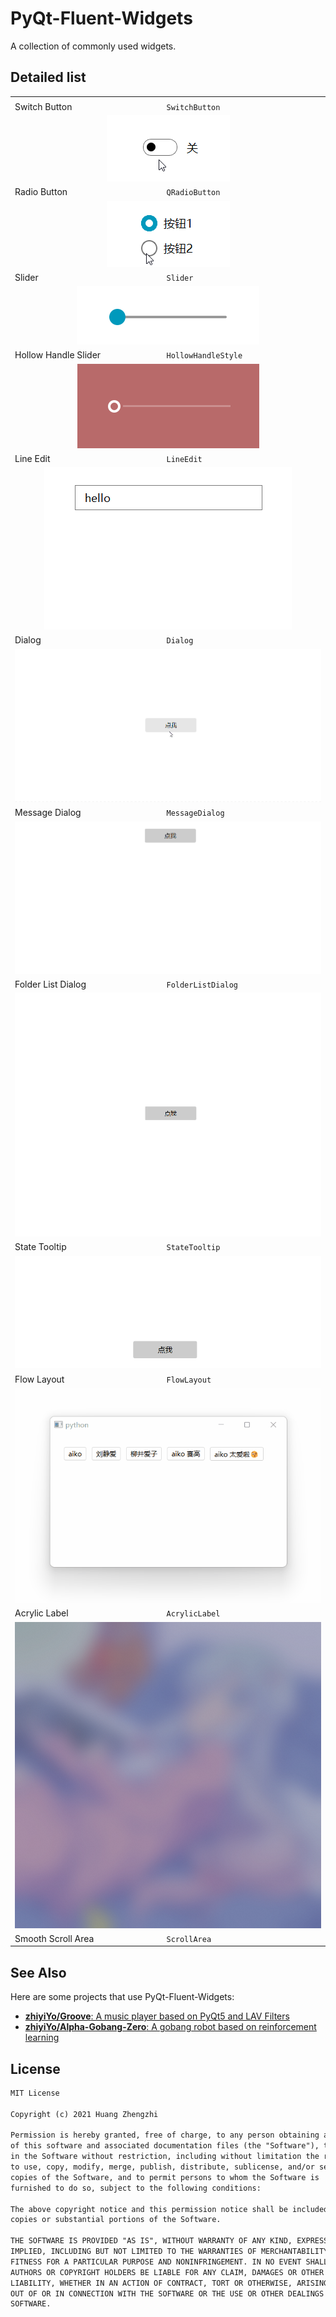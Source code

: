 # PyQt-Fluent-Widgets
A collection of commonly used widgets.

## Detailed list
<table>
  <tbody>
    <tr>
      <td colspan="2" align="center"></td>
    </tr>
    <tr>
      <td>
        Switch Button
      </td>
      <td>
        <code>SwitchButton</code>
      </td>
    </tr>
    <tr>
      <td colspan="2" align="center">
        <img src="screenshot/switch_button.gif" />
      </td>
    </tr>
    <tr>
      <td>
        Radio Button
      </td>
      <td>
        <code>QRadioButton</code>
      </td>
    </tr>
    <tr>
      <td colspan="2" align="center">
        <img src="screenshot/radio_button.gif" />
      </td>
    </tr>
    <tr>
      <td>
        Slider
      </td>
      <td>
        <code>Slider</code>
      </td>
    </tr>
    <tr>
      <td colspan="2" align="center">
        <img src="screenshot/slider.gif" />
      </td>
    </tr>
    <tr>
      <td>
        Hollow Handle Slider
      </td>
      <td>
        <code>HollowHandleStyle</code>
      </td>
    </tr>
    <tr>
      <td colspan="2" align="center">
        <img src="screenshot/hollow_handle_slider.gif" />
      </td>
    </tr>
    <tr>
      <td>
        Line Edit
      </td>
      <td>
        <code>LineEdit</code>
      </td>
    </tr>
    <tr>
      <td colspan="2" align="center">
        <img src="screenshot/line_edit.gif" />
      </td>
    </tr>
    <tr>
      <td>
        Dialog
      </td>
      <td>
        <code>Dialog</code>
      </td>
    </tr>
    <tr>
      <td colspan="2" align="center">
        <img src="screenshot/dialog.gif" />
      </td>
    </tr>
    <tr>
      <td>
        Message Dialog
      </td>
      <td>
        <code>MessageDialog</code>
      </td>
    </tr>
    <tr>
      <td colspan="2" align="center">
        <img src="screenshot/dialog_with_mask.gif" />
      </td>
    </tr>
    <tr>
      <td>
        Folder List Dialog
      </td>
      <td>
        <code>FolderListDialog</code>
      </td>
    </tr>
    <tr>
      <td colspan="2" align="center">
        <img src="screenshot/folder_list_dialog.gif" />
      </td>
    </tr>
    <tr>
      <td>
        State Tooltip
      </td>
      <td>
        <code>StateTooltip</code>
      </td>
    </tr>
    <tr>
      <td colspan="2" align="center">
        <img src="screenshot/state_tooltip.gif" />
      </td>
    </tr>
    <tr>
      <td>
        Flow Layout
      </td>
      <td>
        <code>FlowLayout</code>
      </td>
    </tr>
    <tr>
      <td colspan="2" align="center">
        <img src="screenshot/flow_layout.gif" />
      </td>
    </tr>
    <tr>
      <td>
        Acrylic Label
      </td>
      <td>
        <code>AcrylicLabel</code>
      </td>
    </tr>
    <tr>
      <td colspan="2" align="center">
        <img src="screenshot/acrylic_label.png"/>
      </td>
    </tr>
    <tr>
      <td>
        Smooth Scroll Area
      </td>
      <td>
        <code>ScrollArea</code>
      </td>
    </tr>
  </tbody>
</table>

## See Also
Here are some projects that use PyQt-Fluent-Widgets:
* [**zhiyiYo/Groove**: A music player based on PyQt5 and LAV Filters](https://github.com/zhiyiYo/Groove)
* [**zhiyiYo/Alpha-Gobang-Zero**: A gobang robot based on reinforcement learning](https://github.com/zhiyiYo/Alpha-Gobang-Zero)


## License
```txt
MIT License

Copyright (c) 2021 Huang Zhengzhi

Permission is hereby granted, free of charge, to any person obtaining a copy
of this software and associated documentation files (the "Software"), to deal
in the Software without restriction, including without limitation the rights
to use, copy, modify, merge, publish, distribute, sublicense, and/or sell
copies of the Software, and to permit persons to whom the Software is
furnished to do so, subject to the following conditions:

The above copyright notice and this permission notice shall be included in all
copies or substantial portions of the Software.

THE SOFTWARE IS PROVIDED "AS IS", WITHOUT WARRANTY OF ANY KIND, EXPRESS OR
IMPLIED, INCLUDING BUT NOT LIMITED TO THE WARRANTIES OF MERCHANTABILITY,
FITNESS FOR A PARTICULAR PURPOSE AND NONINFRINGEMENT. IN NO EVENT SHALL THE
AUTHORS OR COPYRIGHT HOLDERS BE LIABLE FOR ANY CLAIM, DAMAGES OR OTHER
LIABILITY, WHETHER IN AN ACTION OF CONTRACT, TORT OR OTHERWISE, ARISING FROM,
OUT OF OR IN CONNECTION WITH THE SOFTWARE OR THE USE OR OTHER DEALINGS IN THE
SOFTWARE.
```
